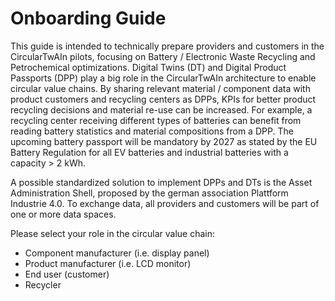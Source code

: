 # Onboarding Guide

This guide is intended to technically prepare providers and customers in the CircularTwAIn pilots, focusing on Battery / Electronic Waste Recycling and Petrochemical optimizations.
Digital Twins (DT) and Digital Product Passports (DPP) play a big role in the CircularTwAIn architecture to enable circular value chains. By sharing relevant material / component data with product customers and recycling centers as DPPs, KPIs for better product recycling decisions and material re-use can be increased. For example, a recycling center receiving different types of batteries can benefit from reading battery statistics and material compositions from a DPP. The upcoming battery passport will be mandatory by 2027 as stated by the EU Battery Regulation for all EV batteries and industrial batteries with a capacity > 2 kWh. 

A possible standardized solution to implement DPPs and DTs is the Asset Administration Shell, proposed by the german association Plattform Industrie 4.0. To exchange data, all providers and customers will be part of one or more data spaces.

Please select your role in the circular value chain:

* Component manufacturer (i.e. display panel)
* Product manufacturer (i.e. LCD monitor)
* End user (customer)
* Recycler
